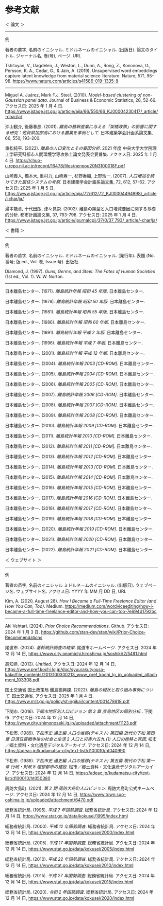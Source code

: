 # 参考文献

＜ 論文 ＞

---

例

著者の苗字, 名前のイニシャル. ミドルネームのイニシャル. (出版日). 論文のタイトル. ジャーナル名, 巻(号), ページ. URL

Tshitoyan, V., Dagdelen, J., Weston, L., Dunn, A., Rong, Z., Kononova, O., Persson, K. A., Cedar, G., & Jain, A. (2019). Unsupervised word embeddings capture latent knowledge from material science literature. Nature, 571, 95-98. https://www.nature.com/articles/s41586-019-1335-8

---

Miguel A. Juárez, Mark F.J. Steel. (2010). _Model-based clustering of non-Gaussian panel data_. Journal of Business & Economic Statistics, 28, 52-66. アクセス日: 2025 年 1 月 4 日. https://www.jstage.jst.go.jp/article/aija/66/550/66_KJ00004230417/_article/-char/ja/

沖山観介, 後藤春彦. (2001). _離島の基幹産業に与える「架橋政策」の影響に関する研究：佐賀県加部島における農業を事例として_. 日本建築学会計画系論文集, 66, 550, 193-200.

重松純平. (2022). _離島の人口変化とその要因分析_. 2021 年度 中央大学大学院理工学研究科都市人間環境学専攻修士論文発表会要旨集. アクセス日: 2025 年 1 月 4 日. https://chuo-u.repo.nii.ac.jp/record/16478/files/nenpou20N3100018F.pdf

山崎義人, 橋本大, 重村力, 山崎寿一, 杉野香織, 上野浩一. (2007). _人口増加を続けてきた居住システムの考察_. 日本建築学会計画系論文集, 72, 612, 57-62. アクセス日: 2025 年 1 月 5 日. https://www.jstage.jst.go.jp/article/aija/72/612/72_KJ00004494898/_article/-char/ja/

湯本能章, 十代田朗, 津々見崇. (2002). 離島の類型と人口増減要因に関する基礎的分析. 都市計画論文集, 37, 793-798. アクセス日: 2025 年 1 月 4 日. https://www.jstage.jst.go.jp/article/journalcpij/37/0/37_793/_article/-char/ja/

＜ 書籍 ＞

---

例

著者の苗字, 名前のイニシャル. ミドルネームのイニシャル. (発行年). 表題 (No. 番号; 版 ed., Vol. 巻, Issue 号). 出版社.

Diamond, J. (1997). _Guns, Germs, and Steel: The Fates of Human Societies_ (1st ed., Vol. 1). W. W. Norton.

---

日本離島センター. (1971). _離島統計年報 昭和 45 年版_. 日本離島センター.

日本離島センター. (1976). _離島統計年報 昭和 50 年版_. 日本離島センター.

日本離島センター. (1981). _離島統計年報 昭和 55 年版_. 日本離島センター.

日本離島センター. (1986). _離島統計年報 昭和 60 年版_. 日本離島センター.

日本離島センター. (1991). _離島統計年報 平成 2 年版_. 日本離島センター.

日本離島センター. (1996). _離島統計年報 平成 7 年版_. 日本離島センター.

日本離島センター. (2001). _離島統計年報 平成 12 年版_. 日本離島センター.

日本離島センター. (2004). _離島統計年報 2003 [CD-ROM]_. 日本離島センター.

日本離島センター. (2005). _離島統計年報 2004 [CD-ROM]_. 日本離島センター.

日本離島センター. (2006). _離島統計年報 2005 [CD-ROM]_. 日本離島センター.

日本離島センター. (2007). _離島統計年報 2006 [CD-ROM]_. 日本離島センター.

日本離島センター. (2008). _離島統計年報 2007 [CD-ROM]_. 日本離島センター.

日本離島センター. (2009). _離島統計年報 2008 [CD-ROM]_. 日本離島センター.

日本離島センター. (2010). _離島統計年報 2009 [CD-ROM]_. 日本離島センター.

日本離島センター. (2011). _離島統計年報 2010 [CD-ROM]_. 日本離島センター.

日本離島センター. (2012). _離島統計年報 2011 [CD-ROM]_. 日本離島センター.

日本離島センター. (2013). _離島統計年報 2012 [CD-ROM]_. 日本離島センター.

日本離島センター. (2014). _離島統計年報 2013 [CD-ROM]_. 日本離島センター.

日本離島センター. (2015). _離島統計年報 2014 [CD-ROM]_. 日本離島センター.

日本離島センター. (2016). _離島統計年報 2015 [CD-ROM]_. 日本離島センター.

日本離島センター. (2017). _離島統計年報 2016 [CD-ROM]_. 日本離島センター.

日本離島センター. (2018). _離島統計年報 2017 [CD-ROM]_. 日本離島センター.

日本離島センター. (2019). _離島統計年報 2018 [CD-ROM]_. 日本離島センター.

日本離島センター. (2020). _離島統計年報 2019 [CD-ROM]_. 日本離島センター.

日本離島センター. (2021). _離島統計年報 2020 [CD-ROM]_. 日本離島センター.

日本離島センター. (2022). _離島統計年報 2021 [CD-ROM]_. 日本離島センター.

＜ ウェブサイト ＞

---

例

著者の苗字, 名前のイニシャル ミドルネームのイニシャル. (出版日). ウェブページ名. ウェブサイト名. アクセス日: YYYY 年 MM 月 DD 日, URL

Kim, A. (2020, August 28). _How I Became a Full-Time Freelance Editor (and How You Can, Too)_. Medium. https://medium.com/wordviceediting/how-i-became-a-full-time-freelance-editor-and-how-you-can-too-7e694d1792bc

---

Aki Vehtari. (2024). _Prior Choice Recommendations_. Github. アクセス日: 2024 年 1 月 3 日. https://github.com/stan-dev/stan/wiki/Prior-Choice-Recommendations

尾道市. (2024). _基幹統計調査の結果_. 尾道市ホームページ. アクセス日: 2024 年 12 月 14 日, https://www.city.onomichi.hiroshima.jp/soshiki/2/5481.html

高知県. (2013). _Untitled_. アクセス日: 2024 年 12 月 14 日, https://www.pref.kochi.lg.jp/doc/syuurakutyousa-kako/file_contents/2013100300213_www_pref_kochi_lg_jp_uploaded_attachment_103308.pdf

国土交通省 国土政策局 離島振興課. (2022). _離島の現状と取り組み事例について_. 国土交通省. アクセス日: 2025 年 1 月 4 日. https://www.mlit.go.jp/policy/shingikai/content/001478618.pdf

下関市. (2016). _下関市地区別人口ビジョン 第 3 章 彦島地区の個別分析._. 下関市. アクセス日: 2024 年 12 月 14 日, https://www.city.shimonoseki.lg.jp/uploaded/attachment/1123.pdf

下松市. (1989). _下松市史 通史編 人口の推移(テキスト) 第四編 近代の下松 第四章 日清日露戦争後の社会と生活 2 人口と災害六五九 (1) 人口の推移と死因_. 松市／郷土資料・文化遺産デジタルアーカイブ. アクセス日: 2024 年 12 月 14 日, https://adeac.jp/kudamatsu-city/text-list/d100010/ht040990

下松市. (1989). _下松市史 通史編 人口の推移(テキスト) 第五篇 現代の下松 第一章 行政・財政 8 理想都市の建設_. 松市／郷土資料・文化遺産デジタルアーカイブ. アクセス日: 2024 年 12 月 14 日, https://adeac.jp/kudamatsu-city/text-list/d100010/ht050380

周防大島町. (2021). _第 2 期 周防大島町人口ビジョン_. 周防大島町公式ホームページ. アクセス日: 2024 年 12 月 14 日, https://www.town.suo-oshima.lg.jp/uploaded/attachment/6470.pdf

総務省統計局. (1995). _平成 7 年国勢調査_. 総務省統計局. アクセス日: 2024 年 12 月 14 日, https://www.stat.go.jp/data/kokusei/1995/index.html

総務省統計局. (2000). _平成 12 年国勢調査_. 総務省統計局. アクセス日: 2024 年 12 月 14 日, https://www.stat.go.jp/data/kokusei/2000/index.html

総務省統計局. (2005). _平成 17 年国勢調査_. 総務省統計局. アクセス日: 2024 年 12 月 14 日, https://www.stat.go.jp/data/kokusei/2005/index.html

総務省統計局. (2010). _平成 22 年国勢調査_. 総務省統計局. アクセス日: 2024 年 12 月 14 日, https://www.stat.go.jp/data/kokusei/2010/index.html

総務省統計局. (2015). _平成 27 年国勢調査_. 総務省統計局. アクセス日: 2024 年 12 月 14 日, https://www.stat.go.jp/data/kokusei/2015/index.html

総務省統計局. (2020). _令和 2 年国勢調査_. 総務省統計局. アクセス日: 2024 年 12 月 14 日, https://www.stat.go.jp/data/kokusei/2020/index.html
